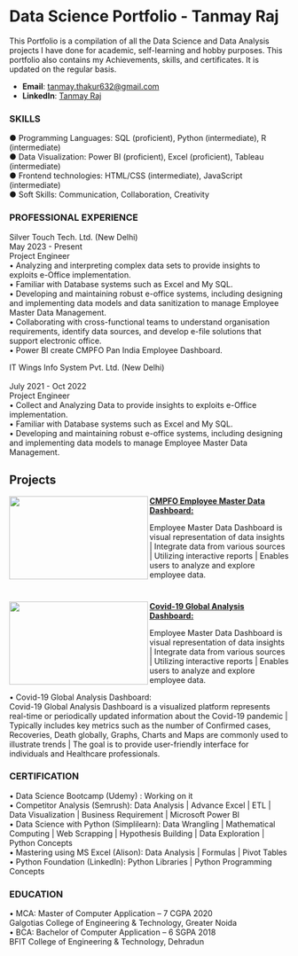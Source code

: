 # Data Science Portfolio - Tanmay Raj

This Portfolio is a compilation of all the Data Science and Data Analysis projects I have done for academic, self-learning and hobby purposes. This portfolio also contains my Achievements, skills, and certificates. It is updated on the regular basis.

- **Email**: [tanmay.thakur632@gmail.com](tanmay.thakur632@gmail.com)
- **LinkedIn**: [Tanmay Raj](https://www.linkedin.com/in/tanmay-raj-633755167/)

### SKILLS
● Programming Languages: SQL (proficient), Python (intermediate), R (intermediate) <br/>
● Data Visualization: Power BI (proficient), Excel (proficient), Tableau (intermediate) <br/>
● Frontend technologies: HTML/CSS (intermediate), JavaScript (intermediate) <br/>
● Soft Skills: Communication, Collaboration, Creativity 

### PROFESSIONAL EXPERIENCE
Silver Touch Tech. Ltd. (New Delhi) <br/> 
May 2023 - Present <br/>
Project Engineer <br/>
•	Analyzing and interpreting complex data sets to provide insights to exploits e-Office implementation.<br/>
•	Familiar with Database systems such as Excel and My SQL.<br/>
•	Developing and maintaining robust e-office systems, including designing and implementing data models and data sanitization to manage Employee Master Data Management. <br/>
•	Collaborating with cross-functional teams to understand organisation requirements, identify data sources, and develop e-file solutions that support electronic office. <br/>
•	Power BI create CMPFO Pan India Employee Dashboard. <br/>

IT Wings Info System Pvt. Ltd. (New Delhi) <br/>					
July 2021 - Oct 2022 <br/>
Project Engineer <br/>
•	Collect and Analyzing Data to provide insights to exploits e-Office implementation. <br/>
•	Familiar with Database systems such as Excel and My SQL. <br/>
•	Developing and maintaining robust e-office systems, including designing and implementing data models to manage Employee Master Data Management. <br/>

## Projects

<img align="left" width="250" height="150" src="EMD_Dashboard_Image.jpg"> **[CMPFO Employee Master Data Dashboard:](https://github.com/anonymous-tanmay/Employee_Master_Data_Dashboard.git)**

Employee Master Data Dashboard is visual representation of data insights | Integrate data from various sources | Utilizing interactive reports | Enables users to analyze and explore employee data.

#

<img align="left" width="250" height="150" src="EMD_Dashboard_Image.jpg"> **[Covid-19 Global Analysis Dashboard:](https://github.com/archd3sai/Customer-Survival-Analysis-and-Churn-Prediction)**

Employee Master Data Dashboard is visual representation of data insights | Integrate data from various sources | Utilizing interactive reports | Enables users to analyze and explore employee data.

•	Covid-19 Global Analysis Dashboard: <br/>
Covid-19 Global Analysis Dashboard is a visualized platform represents real-time or periodically updated information about the Covid-19 pandemic | Typically includes key metrics such as the number of Confirmed cases, Recoveries, Death globally, Graphs, Charts and Maps are commonly used to illustrate trends | The goal is to provide user-friendly interface for individuals and Healthcare professionals. 

### CERTIFICATION
•	Data Science Bootcamp (Udemy) : Working on it <br/>
•	Competitor Analysis (Semrush): Data Analysis | Advance Excel | ETL | Data Visualization | Business Requirement | Microsoft Power BI <br/>
•	Data Science with Python (Simplilearn): Data Wrangling | Mathematical Computing | Web Scrapping | Hypothesis Building | Data Exploration | Python Concepts <br/>
•	Mastering using MS Excel (Alison): Data Analysis | Formulas | Pivot Tables <br/>
•	Python Foundation (LinkedIn): Python Libraries | Python Programming Concepts

### EDUCATION
•	MCA: Master of Computer Application – 7 CGPA 2020 <br/>
Galgotias College of Engineering & Technology, Greater Noida <br/>
•	BCA: Bachelor of Computer Application – 6 SGPA					2018 <br/>
BFIT College of Engineering & Technology, Dehradun <br/>

